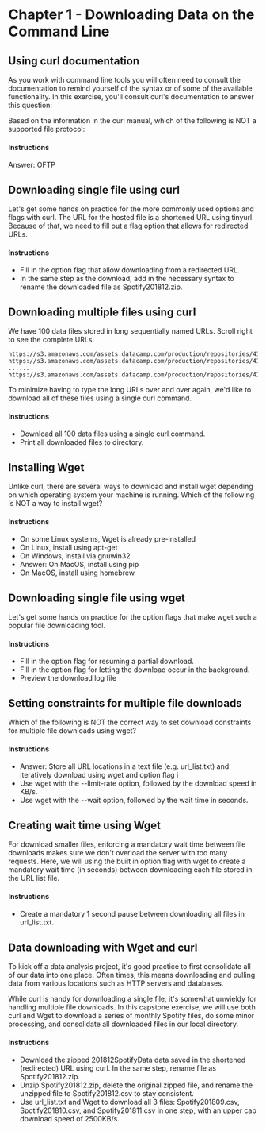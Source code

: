 # Chapter 1 - Downloading Data on the Command Line


## Using curl documentation
As you work with command line tools you will often need to consult the documentation to remind yourself of the syntax or of some of the available functionality. In this exercise, you'll consult curl's documentation to answer this question:

Based on the information in the curl manual, which of the following is NOT a supported file protocol:
#### Instructions
Answer: OFTP

## Downloading single file using curl
Let's get some hands on practice for the more commonly used options and flags with curl. The URL for the hosted file is a shortened URL using tinyurl. Because of that, we need to fill out a flag option that allows for redirected URLs.
#### Instructions
- Fill in the option flag that allow downloading from a redirected URL.
- In the same step as the download, add in the necessary syntax to rename the downloaded file as Spotify201812.zip.

## Downloading multiple files using curl
We have 100 data files stored in long sequentially named URLs. Scroll right to see the complete URLs.
``````
https://s3.amazonaws.com/assets.datacamp.com/production/repositories/4180/datasets/files/datafile001.txt
https://s3.amazonaws.com/assets.datacamp.com/production/repositories/4180/datasets/files/datafile002.txt
......
https://s3.amazonaws.com/assets.datacamp.com/production/repositories/4180/datasets/files/datafile100.txt
``````
To minimize having to type the long URLs over and over again, we'd like to download all of these files using a single curl command.
#### Instructions
- Download all 100 data files using a single curl command.
- Print all downloaded files to directory.

## Installing Wget
Unlike curl, there are several ways to download and install wget depending on which operating system your machine is running. Which of the following is NOT a way to install wget?
#### Instructions
- On some Linux systems, Wget is already pre-installed
- On Linux, install using apt-get
- On Windows, install via gnuwin32
- Answer: On MacOS, install using pip
- On MacOS, install using homebrew


## Downloading single file using wget
Let's get some hands on practice for the option flags that make wget such a popular file downloading tool.
#### Instructions
- Fill in the option flag for resuming a partial download.
- Fill in the option flag for letting the download occur in the background.
- Preview the download log file

## Setting constraints for multiple file downloads
Which of the following is NOT the correct way to set download constraints for multiple file downloads using wget?
#### Instructions 
- Answer: Store all URL locations in a text file (e.g. url_list.txt) and iteratively download using wget and option flag i
- Use wget with the --limit-rate option, followed by the download speed in KB/s.
- Use wget with the --wait option, followed by the wait time in seconds.


## Creating wait time using Wget
For download smaller files, enforcing a mandatory wait time between file downloads makes sure we don't overload the server with too many requests. Here, we will using the built in option flag with wget to create a mandatory wait time (in seconds) between downloading each file stored in the URL list file.
#### Instructions
- Create a mandatory 1 second pause between downloading all files in url_list.txt.

## Data downloading with Wget and curl
To kick off a data analysis project, it's good practice to first consolidate all of our data into one place. Often times, this means downloading and pulling data from various locations such as HTTP servers and databases.

While curl is handy for downloading a single file, it's somewhat unwieldy for handling multiple file downloads. In this capstone exercise, we will use both curl and Wget to download a series of monthly Spotify files, do some minor processing, and consolidate all downloaded files in our local directory.
#### Instructions
- Download the zipped 201812SpotifyData data saved in the shortened (redirected) URL using curl. In the same step, rename file as Spotify201812.zip.
- Unzip Spotify201812.zip, delete the original zipped file, and rename the unzipped file to Spotify201812.csv to stay consistent.
- Use url_list.txt and Wget to download all 3 files: Spotify201809.csv, Spotify201810.csv, and Spotify201811.csv in one step, with an upper cap download speed of 2500KB/s.
